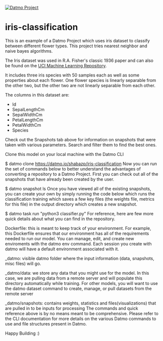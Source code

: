 [![Datmo Project](https://datmo.io/shabazp/iris-classification/badge.svg)](https://datmo.io/shabazp/iris-classification)

# iris-classification

This is an example of a Datmo Project which uses iris dataset to classify between different flower types. This project tries nearest neighbor and naive bayes algorithms.

The Iris dataset was used in R.A. Fisher's classic 1936 paper and can also be found on the [UCI Machine Learning Repository][1].

It includes three iris species with 50 samples each as well as some properties about each flower. One flower species is linearly separable from the other two, but the other two are not linearly separable from each other.

The columns in this dataset are:

 - Id
 - SepalLengthCm
 - SepalWidthCm
 - PetalLengthCm
 - PetalWidthCm
 - Species

  [1]: http://archive.ics.uci.edu/ml/

Check out the Snapshots tab above for information on snapshots that were taken with various parameters. Search and filter them to find the best ones.

Clone this model on your local machine with the Datmo CLI

$ datmo clone https://datmo.io/shabazp/iris-classification
Now you can run the set of commands below to better understand the advantages of converting a repository to a Datmo Project. First you can check out all of the snapshots that have already been created by the user.

$ datmo snapshot ls 
Once you have viewed all of the existing snapshots, you can create your own by simply running the code below which runs the classification training which saves a few key files (the weights file, metrics for this file) in the output directory which creates a new snapshot.

$ datmo task run "python3 classifier.py"
For reference, here are few more quick details about what you can find in the repository.

Dockerfile: this is meant to keep track of your environment. For example, this Dockerfile ensures that our environment has all of the requirements needed to run our model. You can manage, edit, and create new enviroments with the datmo env command. Each session you create with datmo will have a default environment associated with it.

_datmo: visible datmo folder where the input information (data, snapshots, misc files) will go.

_datmo/data: we store any data that you might use for the model. In this case, we are pulling data from a remote server and will populate this directory automatically while training. For other models, you will want to use the datmo dataset command to create, manage, or pull datasets from the remote server

_datmo/snapshots: contains weights, statistics and files(visualizations) that are pulled in to be inputs for processing
The commands and quick reference above is by no means meant to be comprehensive. Please refer to the CLI documentation for more details on the various Datmo commands to use and file structures present in Datmo.

Happy Building :)
